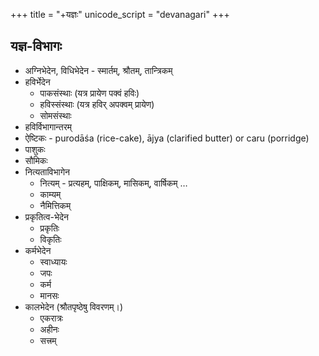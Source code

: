 +++
title = "+यज्ञः"
unicode_script = "devanagari"
+++

## यज्ञ-विभागः
- अग्निभेदेन, विधिभेदेन - स्मार्तम्, श्रौतम्, तान्त्रिकम्
- हविर्भेदेन 
  - पाकसंस्थाः (यत्र प्रायेण पक्वं हविः)
  - हविस्संस्थाः (यत्र हविर् अपक्वम् प्रायेण)
  - सोमसंस्थाः 
- हविर्विभागान्तरम्
 - ऐष्टिकः -  purodāśa (rice-cake), ājya (clarified butter) or caru (porridge)
 - पाशुकः
 - सौमिकः
- नित्यताविभागेन
  - नित्यम् - प्रत्यहम्, पाक्षिकम्, मासिकम्, वार्षिकम् …
  - काम्यम्
  - नैमित्तिकम्
- प्रकृतित्व-भेदेन
  - प्रकृतिः
  - विकृतिः
- कर्मभेदेन
  - स्वाध्यायः
  - जपः
  - कर्म
  - मानसः
- कालभेदेन (श्रौतपृष्ठेषु विवरणम्।)
  - एकरात्रः
  - अहीनः
  - सत्त्रम्